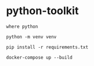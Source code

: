 # python-toolkit

```
where python
```

```
python -m venv venv
```

```
pip install -r requirements.txt
```

```
docker-compose up --build
```
